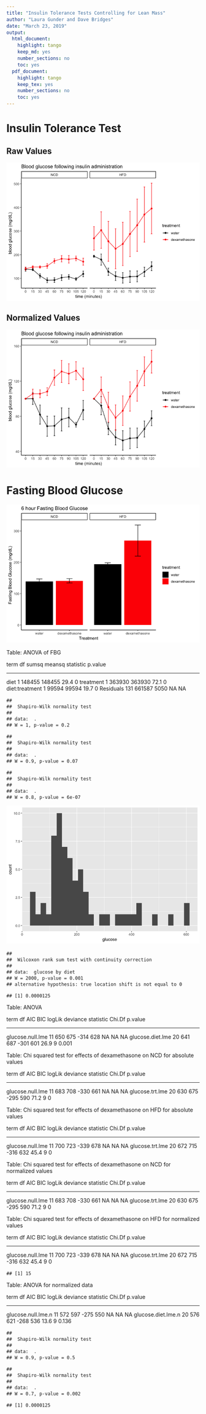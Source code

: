 ```yaml
---
title: "Insulin Tolerance Tests Controlling for Lean Mass"
author: "Laura Gunder and Dave Bridges"
date: "March 23, 2019"
output:
  html_document:
    highlight: tango
    keep_md: yes
    number_sections: no
    toc: yes
  pdf_document:
    highlight: tango
    keep_tex: yes
    number_sections: no
    toc: yes
---
```









# Insulin Tolerance Test

## Raw Values

![](figures/itt-raw-1.png)<!-- -->

## Normalized Values
  
![](figures/itt-normalized-1.png)<!-- -->
    
 
# Fasting Blood Glucose

![](figures/fbg-1.png)<!-- -->

Table: ANOVA of FBG

term               df    sumsq   meansq   statistic   p.value
---------------  ----  -------  -------  ----------  --------
diet                1   148455   148455        29.4         0
treatment           1   363930   363930        72.1         0
diet:treatment      1    99594    99594        19.7         0
Residuals         131   661587     5050          NA        NA


```
## 
## 	Shapiro-Wilk normality test
## 
## data:  .
## W = 1, p-value = 0.2
```

```
## 
## 	Shapiro-Wilk normality test
## 
## data:  .
## W = 0.9, p-value = 0.07
```

```
## 
## 	Shapiro-Wilk normality test
## 
## data:  .
## W = 0.8, p-value = 6e-07
```

![](figures/statistics-1.png)<!-- -->

```
## 
## 	Wilcoxon rank sum test with continuity correction
## 
## data:  glucose by diet
## W = 2000, p-value = 0.001
## alternative hypothesis: true location shift is not equal to 0
```

```
## [1] 0.0000125
```



Table: ANOVA

term                df   AIC   BIC   logLik   deviance   statistic   Chi.Df   p.value
-----------------  ---  ----  ----  -------  ---------  ----------  -------  --------
glucose.null.lme    11   650   675     -314        628          NA       NA        NA
glucose.diet.lme    20   641   687     -301        601        26.9        9     0.001



Table: Chi squared test for effects of dexamethasone on NCD for absolute values

term                df   AIC   BIC   logLik   deviance   statistic   Chi.Df   p.value
-----------------  ---  ----  ----  -------  ---------  ----------  -------  --------
glucose.null.lme    11   683   708     -330        661          NA       NA        NA
glucose.trt.lme     20   630   675     -295        590        71.2        9         0



Table: Chi squared test for effects of dexamethasone on HFD for absolute values

term                df   AIC   BIC   logLik   deviance   statistic   Chi.Df   p.value
-----------------  ---  ----  ----  -------  ---------  ----------  -------  --------
glucose.null.lme    11   700   723     -339        678          NA       NA        NA
glucose.trt.lme     20   672   715     -316        632        45.4        9         0



Table: Chi squared test for effects of dexamethasone on NCD for normalized values

term                df   AIC   BIC   logLik   deviance   statistic   Chi.Df   p.value
-----------------  ---  ----  ----  -------  ---------  ----------  -------  --------
glucose.null.lme    11   683   708     -330        661          NA       NA        NA
glucose.trt.lme     20   630   675     -295        590        71.2        9         0



Table: Chi squared test for effects of dexamethasone on HFD for normalized values

term                df   AIC   BIC   logLik   deviance   statistic   Chi.Df   p.value
-----------------  ---  ----  ----  -------  ---------  ----------  -------  --------
glucose.null.lme    11   700   723     -339        678          NA       NA        NA
glucose.trt.lme     20   672   715     -316        632        45.4        9         0

```
## [1] 15
```



Table: ANOVA for normalized data

term                  df   AIC   BIC   logLik   deviance   statistic   Chi.Df   p.value
-------------------  ---  ----  ----  -------  ---------  ----------  -------  --------
glucose.null.lme.n    11   572   597     -275        550          NA       NA        NA
glucose.diet.lme.n    20   576   621     -268        536        13.6        9     0.136

```
## 
## 	Shapiro-Wilk normality test
## 
## data:  .
## W = 0.9, p-value = 0.5
```

```
## 
## 	Shapiro-Wilk normality test
## 
## data:  .
## W = 0.7, p-value = 0.002
```

```
## [1] 0.0000125
```
